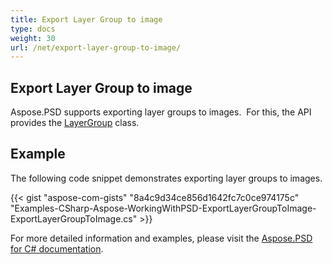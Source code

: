 ```yaml
---
title: Export Layer Group to image
type: docs
weight: 30
url: /net/export-layer-group-to-image/
---
```


## **Export Layer Group to image**
Aspose.PSD supports exporting layer groups to images.  For this, the API provides the [LayerGroup](https://reference.aspose.com/net/psd/aspose.psd.fileformats.psd.layers/layergroup) class.

## Example

The following code snippet demonstrates exporting layer groups to images.

{{< gist "aspose-com-gists" "8a4c9d34ce856d1642fc7c0ce974175c" "Examples-CSharp-Aspose-WorkingWithPSD-ExportLayerGroupToImage-ExportLayerGroupToImage.cs" >}}

For more detailed information and examples, please visit the [Aspose.PSD for C# documentation](https://docs.aspose.com/psd/net/).